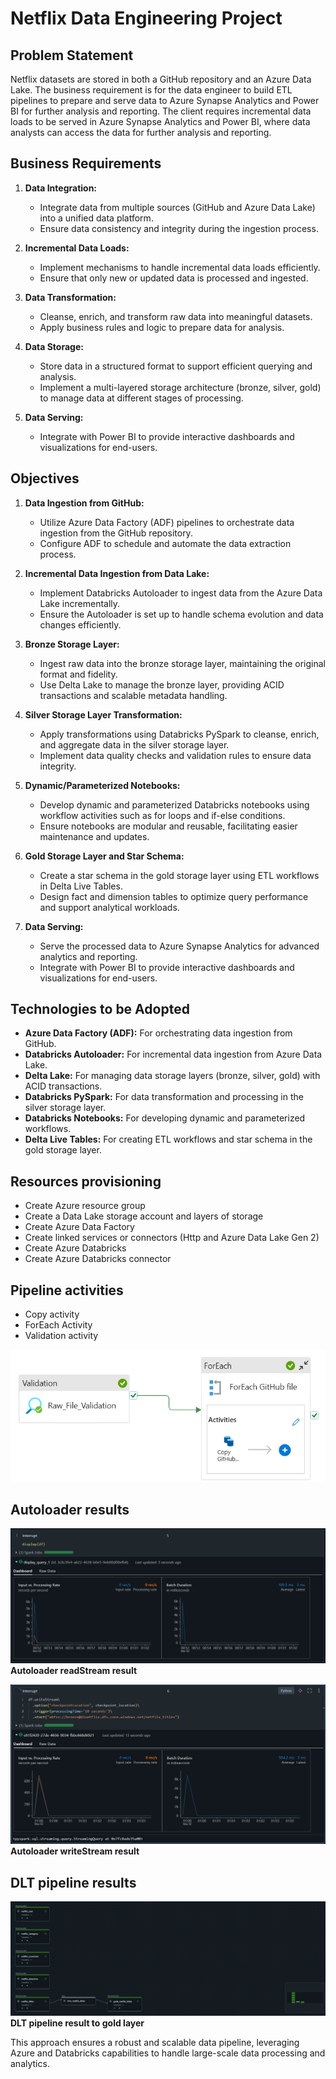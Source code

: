 # Netflix Data Engineering Project

## Problem Statement

Netflix datasets are stored in both a GitHub repository and an Azure Data Lake. The business requirement is for the data engineer to build ETL pipelines to prepare and serve data to Azure Synapse Analytics and Power BI for further analysis and reporting. The client requires incremental data loads to be served in Azure Synapse Analytics and Power BI, where data analysts can access the data for further analysis and reporting.

## Business Requirements

1. **Data Integration:**
   - Integrate data from multiple sources (GitHub and Azure Data Lake) into a unified data platform.
   - Ensure data consistency and integrity during the ingestion process.

2. **Incremental Data Loads:**
   - Implement mechanisms to handle incremental data loads efficiently.
   - Ensure that only new or updated data is processed and ingested.

3. **Data Transformation:**
   - Cleanse, enrich, and transform raw data into meaningful datasets.
   - Apply business rules and logic to prepare data for analysis.

4. **Data Storage:**
   - Store data in a structured format to support efficient querying and analysis.
   - Implement a multi-layered storage architecture (bronze, silver, gold) to manage data at different stages of processing.

5. **Data Serving:**
   - Integrate with Power BI to provide interactive dashboards and visualizations for end-users.

## Objectives

1. **Data Ingestion from GitHub:**
   - Utilize Azure Data Factory (ADF) pipelines to orchestrate data ingestion from the GitHub repository.
   - Configure ADF to schedule and automate the data extraction process.

2. **Incremental Data Ingestion from Data Lake:**
   - Implement Databricks Autoloader to ingest data from the Azure Data Lake incrementally.
   - Ensure the Autoloader is set up to handle schema evolution and data changes efficiently.

3. **Bronze Storage Layer:**
   - Ingest raw data into the bronze storage layer, maintaining the original format and fidelity.
   - Use Delta Lake to manage the bronze layer, providing ACID transactions and scalable metadata handling.

4. **Silver Storage Layer Transformation:**
   - Apply transformations using Databricks PySpark to cleanse, enrich, and aggregate data in the silver storage layer.
   - Implement data quality checks and validation rules to ensure data integrity.

5. **Dynamic/Parameterized Notebooks:**
   - Develop dynamic and parameterized Databricks notebooks using workflow activities such as for loops and if-else conditions.
   - Ensure notebooks are modular and reusable, facilitating easier maintenance and updates.

6. **Gold Storage Layer and Star Schema:**
   - Create a star schema in the gold storage layer using ETL workflows in Delta Live Tables.
   - Design fact and dimension tables to optimize query performance and support analytical workloads.

7. **Data Serving:**
   - Serve the processed data to Azure Synapse Analytics for advanced analytics and reporting.
   - Integrate with Power BI to provide interactive dashboards and visualizations for end-users.

## Technologies to be Adopted

- **Azure Data Factory (ADF):** For orchestrating data ingestion from GitHub.
- **Databricks Autoloader:** For incremental data ingestion from Azure Data Lake.
- **Delta Lake:** For managing data storage layers (bronze, silver, gold) with ACID transactions.
- **Databricks PySpark:** For data transformation and processing in the silver storage layer.
- **Databricks Notebooks:** For developing dynamic and parameterized workflows.
- **Delta Live Tables:** For creating ETL workflows and star schema in the gold storage layer.

## Resources provisioning
- Create Azure resource group
- Create a Data Lake storage account and layers of storage
- Create Azure Data Factory
- Create linked services or connectors (Http and Azure Data Lake Gen 2)
- Create Azure Databricks
- Create Azure Databricks connector

## Pipeline activities
- Copy activity
- ForEach Activity
- Validation activity

![Azure Data Factory Pipeline Activities](Images/Netflix_ADF_pipline.png)

## Autoloader results
![Autoloader readStream result](Images/Autoloader_ReadStream.png) **Autoloader readStream result**


![Autoloader writeStream result](Images/Autoloader_writeSream.png) **Autoloader writeStream result**

## DLT pipeline results
![Delta Live Table Result](https://github.com/Chikadibia-E/Netflix_Project_Azure_Data_Engineering/blob/67906b4b9361e52e6444d520ea168de39295a4e3/Images/gold%20layer%20dlt%20pipeline.png) **DLT pipeline result to gold layer**

This approach ensures a robust and scalable data pipeline, leveraging Azure and Databricks capabilities to handle large-scale data processing and analytics.
